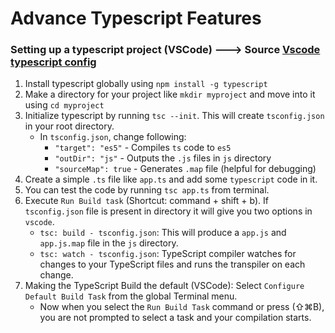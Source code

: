 # Advance Typescript Features

### Setting up a typescript project (VSCode) ---> Source [Vscode typescript config](https://code.visualstudio.com/docs/typescript/typescript-compiling)

1. Install typescript globally using `npm install -g typescript`
2. Make a directory for your project like `mkdir myproject` and move into it using `cd myproject`
3. Initialize typescript by running `tsc --init`. This will create `tsconfig.json` in your root directory.
   - In `tsconfig.json`, change following:
     - `"target": "es5"` - Compiles `ts` code to `es5`
     - `"outDir": "js"` - Outputs the `.js` files in `js` directory
     - `"sourceMap": true` - Generates `.map` file (helpful for debugging)
4. Create a simple `.ts` file like `app.ts` and add some `typescript` code in it.
5. You can test the code by running `tsc app.ts` from terminal.
6. Execute `Run Build task` (Shortcut: command + shift + b). If `tsconfig.json` file is present in directory it will give you two options in `vscode`.
   - `tsc: build - tsconfig.json`: This will produce a `app.js` and `app.js.map` file in the `js` directory.
   - `tsc: watch - tsconfig.json`: TypeScript compiler watches for changes to your TypeScript files and runs the transpiler on each change.
7. Making the TypeScript Build the default (VSCode): Select `Configure Default Build Task` from the global Terminal menu.
   - Now when you select the `Run Build Task` command or press (⇧⌘B), you are not prompted to select a task and your compilation starts.
